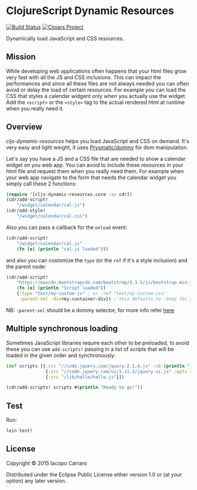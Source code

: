 # ClojureScript Dynamic Resources
[![Build Status](https://travis-ci.org/bago2k4/cljs-dynamic-resources.svg?branch=master)](https://travis-ci.org/bago2k4/cljs-dynamic-resources)
[![Clojars Project](http://clojars.org/org.clojure.bago/cljs-dynamic-resources/latest-version.svg)](http://clojars.org/org.clojure.bago/cljs-dynamic-resources)

Dynamically load JavaScript and CSS resources.

## Mission

While developing web applications often happens that your html files grow very fast with all the JS and CSS inclusions.
This can impact the performances and since all these files are not always needed you can often avoid or delay the load of certain resources.
For example you can load the CSS that styles a calendar widgent only when you actually use the widget.
Add the `<script>` or the `<style>` tag to the actual rendered html at runtime when you really need it.

## Overview

*cljs-dynamic-resources* helps you load JavaScript and CSS on demand. It's very easy and light weight, it uses [Prysmatic/dommy](https://github.com/Prismatic/dommy) for dom manipulation.

Let's say you have a JS and a CSS file that are needed to show a calendar widget on you web app.
You can avoid to include these resources in your html file and request them when you really need them.
For example when your web app navigate to the form that needs the calendar widget you simply call these 2 functions:

```clojure
(require '[cljs-dynamic-resources.core :as cdr])
(cdr/add-script!
    "/widget/calendar/cal.js")
(cdr/add-style!
    "/widget/calendar/cal.css")
```

Also you can pass a callback for the `onload` event:

```clojure
(cdr/add-script!
    "/widget/calendar/cal.js"
    (fn [e] (println "cal.js loaded")))
```

and also you can customize the `type` (or the `ref` if it's a style inclusion) and the parent node:

```clojure
(cdr/add-script!
    "https://maxcdn.bootstrapcdn.com/bootstrap/3.3.5/js/bootstrap.min.js"
    (fn [e] (println "Script loaded"))
    {:type "text/my-custom-js" ; or :ref "text/my-custom-css"
     :parent-sel :div#my-container-div}) ; this defaults to :body for scripts and to :head for styles
```

NB: `:parent-sel` should be a dommy selector, for more info refer [here](https://github.com/Prismatic/dommy)

## Multiple synchronous loading

Sometimes JavaScript libraries require each other to be preloaded, to avoid these you can use `add-scripts!` passing in a list of scripts that will be loaded in the given order and synchronously:

```clojure
(def scripts [{:src "//code.jquery.com/jquery-2.1.4.js" :cb (println "jquery-2.1.4.js loaded") :opts {:parent-sel :div.scripts-container}}
               {:src "//code.jquery.com/ui/1.11.3/jquery-ui.js" :opts {:parent-sel :div.scripts-container}}
               {:src "/lib/hallo/hallo.js"}])

(cdr/add-scripts! scripts #(println "Ready to go!"))
```

## Test

Run:

```clojure
lein test!
```

## License

Copyright © 2015 Iacopo Carraro

Distributed under the Eclipse Public License either version 1.0 or (at your option) any later version.

